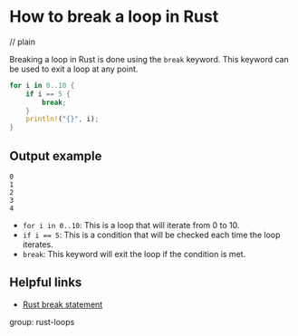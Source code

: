# How to break a loop in Rust
// plain

Breaking a loop in Rust is done using the `break` keyword. This keyword can be used to exit a loop at any point.

```rust
for i in 0..10 {
    if i == 5 {
        break;
    }
    println!("{}", i);
}
```

## Output example

```
0
1
2
3
4
```

- `for i in 0..10`: This is a loop that will iterate from 0 to 10.
- `if i == 5`: This is a condition that will be checked each time the loop iterates.
- `break`: This keyword will exit the loop if the condition is met.

## Helpful links
- [Rust break statement](https://doc.rust-lang.org/book/ch03-05-control-flow.html#the-break-statement)

group: rust-loops